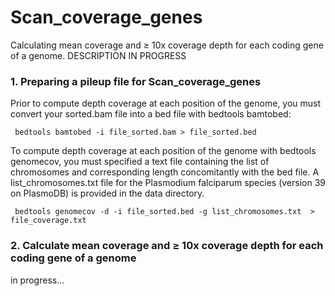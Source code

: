 # Scan_coverage_genes
Calculating mean coverage and &ge; 10x coverage depth for each coding gene of a genome. DESCRIPTION IN PROGRESS

 <h3>1. Preparing a pileup file for Scan_coverage_genes</h3>
 <p>Prior to compute depth coverage at each position of the genome, you must convert your sorted.bam file into a bed file with bedtools bamtobed:</p>
 <p><code> bedtools bamtobed -i file_sorted.bam > file_sorted.bed</code></p>
 <p>To compute depth coverage at each position of the genome with bedtools genomecov, you must specified a text file containing the list of chromosomes and corresponding length concomitantly with the bed file. A list_chromosomes.txt file for the Plasmodium falciparum species (version 39 on PlasmoDB) is provided in the data directory.</p>
 <p><code> bedtools genomecov -d -i file_sorted.bed -g list_chromosomes.txt  > file_coverage.txt</code></p>
 <h3>2. Calculate mean coverage and &ge; 10x coverage depth for each coding gene of a genome</h3>
 <p>in progress...</p>
